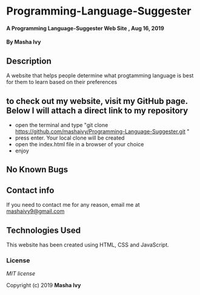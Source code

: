 # Programming-Language-Suggester

#### A Programming Language-Suggester Web Site , Aug 16, 2019

#### By Masha Ivy

## Description

A website that helps people determine what progtamming language is best for them to learn based on their preferences

## to check out my website, visit my GitHub page. Below I will attach a direct link to my repository

* open the terminal and type "git clone https://github.com/mashaivy/Programming-Language-Suggester.git "
* press enter. Your local clone will be created
* open the index.html file in a browser of your choice
* enjoy


## No Known Bugs

## Contact info

If you need to contact me for any reason, email me at mashaivy9@gmail.com

## Technologies Used

This website has been created using HTML, CSS and JavaScript.

### License

*MIT license*

Copyright (c) 2019 **Masha Ivy**
